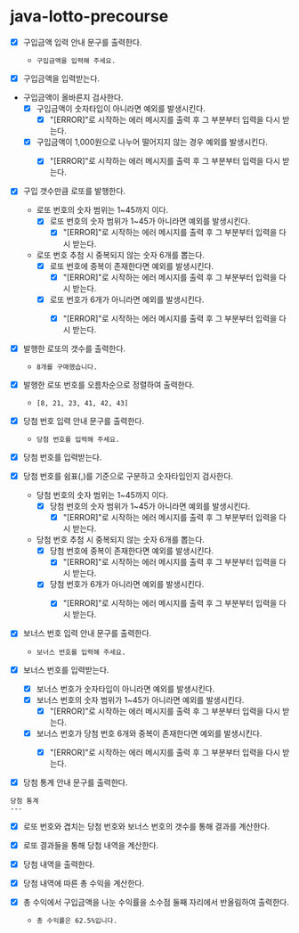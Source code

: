 # java-lotto-precourse

- [x] 구입금액 입력 안내 문구를 출력한다.
    - `구입금액을 입력해 주세요.`


- [x] 구입금액을 입력받는다.


- 구입금액이 올바른지 검사한다.
    - [x] 구입금액이 숫자타입이 아니라면 예외를 발생시킨다.
        - [x] "[ERROR]"로 시작하는 에러 메시지를 출력 후 그 부분부터 입력을 다시 받는다.
    - [x] 구입금액이 1,000원으로 나누어 떨어지지 않는 경우 예외를 발생시킨다.
        - [x] "[ERROR]"로 시작하는 에러 메시지를 출력 후 그 부분부터 입력을 다시 받는다.


- [x] 구입 갯수만큼 로또를 발행한다.
    - 로또 번호의 숫자 범위는 1~45까지 이다.
        - [x] 로또 번호의 숫자 범위가 1~45가 아니라면 예외를 발생시킨다.
            - [x] "[ERROR]"로 시작하는 에러 메시지를 출력 후 그 부분부터 입력을 다시 받는다.
    - 로또 번호 추첨 시 중복되지 않는 숫자 6개를 뽑는다.
        - [x] 로또 번호에 중복이 존재한다면 예외를 발생시킨다.
            - [x] "[ERROR]"로 시작하는 에러 메시지를 출력 후 그 부분부터 입력을 다시 받는다.
        - [x] 로또 번호가 6개가 아니라면 예외를 발생시킨다.
            - [x] "[ERROR]"로 시작하는 에러 메시지를 출력 후 그 부분부터 입력을 다시 받는다.


- [x] 발행한 로또의 갯수를 출력한다.
    - `8개를 구매했습니다.`


- [x] 발행한 로또 번호를 오름차순으로 정렬하여 출력한다.
    - `[8, 21, 23, 41, 42, 43]`


- [x] 당첨 번호 입력 안내 문구를 출력한다.
    - `당첨 번호를 입력해 주세요.`


- [x] 당첨 번호를 입력받는다.


- [x] 당첨 번호를 쉼표(,)를 기준으로 구분하고 숫자타입인지 검사한다.
    - 당첨 번호의 숫자 범위는 1~45까지 이다.
        - [x] 당첨 번호의 숫자 범위가 1~45가 아니라면 예외를 발생시킨다.
            - [x] "[ERROR]"로 시작하는 에러 메시지를 출력 후 그 부분부터 입력을 다시 받는다.
    - 당첨 번호 추첨 시 중복되지 않는 숫자 6개를 뽑는다.
        - [x] 당첨 번호에 중복이 존재한다면 예외를 발생시킨다.
            - [x] "[ERROR]"로 시작하는 에러 메시지를 출력 후 그 부분부터 입력을 다시 받는다.
        - [x] 당첨 번호가 6개가 아니라면 예외를 발생시킨다.
            - [x] "[ERROR]"로 시작하는 에러 메시지를 출력 후 그 부분부터 입력을 다시 받는다.


- [x] 보너스 번호 입력 안내 문구를 출력한다.
    - `보너스 번호를 입력해 주세요.`


- [x] 보너스 번호를 입력받는다.
    - [x] 보너스 번호가 숫자타입이 아니라면 예외를 발생시킨다.
    - [x] 보너스 번호의 숫자 범위가 1~45가 아니라면 예외를 발생시킨다.
        - [x] "[ERROR]"로 시작하는 에러 메시지를 출력 후 그 부분부터 입력을 다시 받는다.
    - [x] 보너스 번호가 당첨 번호 6개와 중복이 존재한다면 예외를 발생시킨다.
        - [x] "[ERROR]"로 시작하는 에러 메시지를 출력 후 그 부분부터 입력을 다시 받는다.


- [x] 당첨 통계 안내 문구를 출력한다.

```
당첨 통계
---
```

- [x] 로또 번호와 겹치는 당첨 번호와 보너스 번호의 갯수를 통해 결과를 계산한다.


- [x] 로또 결과들을 통해 당첨 내역을 계산한다.


- [x] 당첨 내역을 출력한다.


- [x] 당첨 내역에 따른 총 수익을 계산한다.


- [x] 총 수익에서 구입금액을 나눈 수익률을 소수점 둘째 자리에서 반올림하여 출력한다.
    - `총 수익률은 62.5%입니다.`